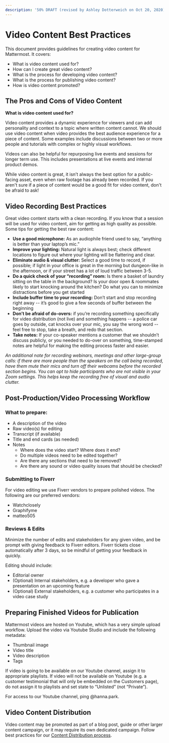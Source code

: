 ```yaml
---
description: '50% DRAFT (revised by Ashley Dotterweich on Oct 20, 2020)'
---
```


# Video Content Best Practices

This document provides guidelines for creating video content for Mattermost. It covers:
* What is video content used for?
* How can I create great video content?
* What is the process for developing video content?
* What is the process for publishing video content?
* How is video content promoted?

## The Pros and Cons of Video Content

**What is video content used for?**

Video content provides a dynamic experience for viewers and can add personality and context to a topic where written content cannot. We should use video content when video provides the best audience experience for a piece of content. Some examples include discussions between two or more people and tutorials with complex or highly visual workflows. 

Videos can also be helpful for repurposing live events and sessions for longer term use. This includes presentations at live events and internal product demos. 

While video content is great, it isn’t always the best option for a public-facing asset, even when raw footage has already been recorded. If you aren't sure if a piece of content would be a good fit for video content, don't be afraid to ask! 

## Video Recording Best Practices
Great video content starts with a clean recording. If you know that a session will be used for video content, aim for getting as high quality as possible. Some tips for getting the best raw content:
* **Use a good microphone:** As an audiophile friend used to say, “anything is better than your laptop’s mic.”
* **Improve your lighting:** Natural light is always best; check different locations to figure out where your lighting will be flattering and clear.
* **Eliminate audio & visual clutter:** Select a good time to record, if possible; if light in your office is great in the morning but dungeon-like in the afternoon, or if your street has a lot of loud traffic between 3-5.
* **Do a quick check of your “recording” room:** Is there a basket of laundry sitting on the table in the background? Is your door open & roommates likely to start knocking around the kitchen? Do what you can to minimize distractions before you get started
* **Include buffer time to your recording:** Don’t start and stop recording right away -- it’s good to give a few seconds of buffer between the beginning
* **Don’t be afraid of do-overs:** if you’re recording something specifically for video distribution (not live) and something happens -- a police car goes by outside, cat knocks over your mic, you say the wrong word -- feel free to stop, take a breath, and redo that section. 
* **Take notes:** If your co-speaker mentions a customer that we shouldn’t discuss publicly, or you needed to do-over on something, time-stamped notes are helpful for making the editing process faster and easier. 

*An additional note for recording webinars, meetings and other large-group calls: if there are more people than the speakers on the call being recorded, have them mute their mics and turn off their webcams before the recorded section begins. You can opt to hide participants who are not visible in your Zoom settings. This helps keep the recording free of visual and audio clutter.* 

## Post-Production/Video Processing Workflow
### What to prepare: 
* A description of the video
* Raw video(s) for editing
* Transcript (if available)
* Title and end cards (as needed)
* Notes
    * Where does the video start? Where does it end? 
    * Do multiple videos need to be edited together?
    * Are there any sections that need to be removed? 
    * Are there any sound or video quality issues that should be checked?

### Submitting to Fiverr
For video editing we use Fiverr vendors to prepare polished videos. The following are our preferred vendors: 
* Watchclosely
* Graphifyme
* matteo505

### Reviews & Edits
Minimize the number of edits and stakeholders for any given video, and be prompt with giving feedback to Fiverr editors. Fiverr tickets close automatically after 3 days, so be mindful of getting your feedback in quickly. 

Editing should include:
* Editorial owner
* (Optional) Internal stakeholders, e.g. a developer who gave a presentation on an upcoming feature 
* (Optional) External stakeholders, e.g. a customer who participates in a video case study

## Preparing Finished Videos for Publication

Mattermost videos are hosted on Youtube, which has a very simple upload workflow. Upload the video via Youtube Studio and include the following metadata:
* Thumbnail image
* Video title
* Video description
* Tags

If video is going to be available on our Youtube channel, assign it to appropriate playlists. If video will not be available on Youtube (e.g. a customer testimonial that will only be embedded on the Customers page), do not assign it to playlists and set state to “Unlisted” (not “Private”).

For access to our Youtube channel, ping @hanna.park.  

## Video Content Distribution  

Video content may be promoted as part of a blog post, guide or other larger content campaign, or it may require its own dedicated campaign. Follow best practices for our [Content Distribution process](https://handbook.mattermost.com/operations/messaging-and-math/content-marketing/content-development-distribution-processes). 
